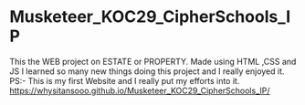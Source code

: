 # Musketeer_KOC29_CipherSchools_IP
This the WEB project on ESTATE or PROPERTY. Made using HTML ,CSS and JS
I learned so many new things doing this project and I really enjoyed it.
PS:- This is my first Website and I really put my efforts into it.
https://whysitansooo.github.io/Musketeer_KOC29_CipherSchools_IP/

